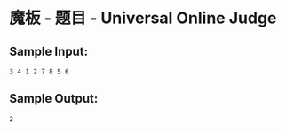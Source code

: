 # 魔板 - 题目 - Universal Online Judge


## Sample Input: 
```
3 4 1 2 7 8 5 6

```

## Sample Output: 
```
2
```
